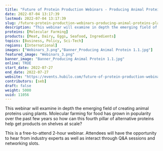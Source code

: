```yaml
---
title: "Future of Protein Production Webinars - Producing Animal Proteins From Plants"
date: 2022-07-04 13:17:39
lastmod: 2022-07-04 13:17:39
slug: /future-protein-production-webinars-producing-animal-proteins-plants
description: "This webinar will examine in depth the emerging field of creating animal proteins using plants. Molecular farming for food has grown in popularity over the past few years so how can this fourth pillar of alternative proteins help get products on shelves at scale?This is a free-to-attend 2-hour webinar. Attendees will have the opportunity to hear from industry experts as well as interact through Q&A sessions and networking slots."
proteins: [Molecular Farming]
products: [Meat, Dairy, Eggs, Seafood, Ingredients]
topics: [Business, Policy, Sci-Tech]
regions: [International]
images: ["Webinars_3.png","Banner_Producing Animal Protein 1.1.jpg"]
featured_image: "Webinars_3.png"
banner_image: "Banner_Producing Animal Protein 1.1.jpg"
online: TRUE
start_date: 2022-07-27
end_date: 2022-07-27
website: "https://events.hubilo.com/future-of-protein-production-webinar-july/register"
contributors: [seb]
draft: false
weight: 5000
uuid: 11056
---
```

This webinar will examine in depth the emerging field of creating animal
proteins using plants. Molecular farming for food has grown in
popularity over the past few years so how can this fourth pillar of
alternative proteins help get products on shelves at scale?

This is a free-to-attend 2-hour webinar. Attendees will have the
opportunity to hear from industry experts as well as interact through
Q&A sessions and networking slots.
